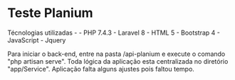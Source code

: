 # Teste Planium

Técnologias utilizadas -
    - PHP 7.4.3
    - Laravel 8
    - HTML 5
    - Bootstrap 4
    - JavaScript
    - Jquery

Para iniciar o back-end, entre na pasta /api-planium e execute o comando "php artisan serve".
Toda lógica da aplicação esta centralizada no diretório "app/Service".
Aplicação falta alguns ajustes pois faltou tempo.

